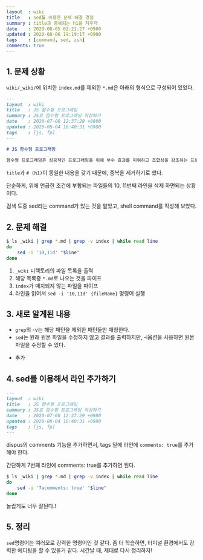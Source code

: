 ```yaml
---
layout  : wiki
title   : sed를 이용한 문제 해결 경험
summary : title과 중복되는 h1을 지우자
date    : 2020-08-05 02:21:27 +0900
updated : 2020-08-06 19:19:17 +0900
tags    : [command, sed, zsh]
comments: true
---
```


## 1. 문제 상황

`wiki/_wiki/`에 위치한 `index.md`를 제외한 `*.md`은 아래의 형식으로 구성되어 있었다.

```md
---
layout  : wiki
title   : JS 함수형 프로그래밍
summary : JS로 함수형 프로그래밍 작성하기
date    : 2020-07-08 12:37:29 +0900
updated : 2020-08-04 16:40:31 +0900
tags    : [js, fp]
---

# JS 함수형 프로그래밍
 
함수형 프로그래밍은 성공적인 프로그래밍을 위해 부수 효과를 미워하고 조합성을 강조하는 프로그래밍 패러다임이다.
```

`title`과 `# (h1)`이 동일한 내용을 갖기 때문에, 중복을 제거하기로 했다.

단순하게, 위에 언급한 조건에 부합되는 파일들의 10, 11번째 라인을 삭제 하면되는 상황이다.

검색 도중 sed라는 command가 있는 것을 알았고, shell command를 작성해 보았다.

## 2. 문제 해결
```bash
$ ls _wiki | grep *.md | grep -v index | while read line
do
    sed -i '10,11d' "$line"
done
```

1. `_wiki` 디렉토리의 파일 목록을 출력
2. 해당 목록중 `*.md`로 나오는 것을 파이프
3. `index`가 매치되지 않는 파일을 파이프
4. 라인을 읽어서 `sed -i '10,11d' {fileName}` 명령어 실행

## 3. 새로 알게된 내용

* `grep`의 -v는 해당 패턴을 제외한 패턴들만 매칭한다.
* `sed`는 원래 원본 파일을 수정하지 않고 결과를 출력하지만, -i옵션을 사용하면 원본 파일을 수정할 수 있다.

+ 추가
    
## 4. sed를 이용해서 라인 추가하기

```md
---
layout  : wiki
title   : JS 함수형 프로그래밍
summary : JS로 함수형 프로그래밍 작성하기
date    : 2020-07-08 12:37:29 +0900
updated : 2020-08-04 16:40:31 +0900
tags    : [js, fp]
---
```

dispus의 comments 기능을 추가하면서, tags 밑에 라인에 `comments: true`를 추가해야 한다.

간단하게 7번째 라인에 comments: true를 추가하면 된다.

```bash
$ ls _wiki | grep *.md | grep -v index | while read line
do
    sed -i '7acomments: true' "$line"
done
```

놀랍게도 너무 잘된다.!

##  5. 정리

`sed`명령어는 여러모로 강력한 명령어인 것 같다. 좀 더 학습하면, 터미널 환경에서도 강력한 에디팅을 할 수 있을거 같다.
시간날 때, 제대로 다시 정리하자!
